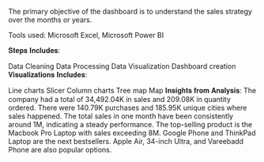 The primary objective of the dashboard is to understand the sales strategy over the months or years.

Tools used: Microsoft Excel, Microsoft Power BI

𝐒𝐭𝐞𝐩𝐬 𝐈𝐧𝐜𝐥𝐮𝐝𝐞𝐬:

Data Cleaning
Data Processing
Data Visualization
Dashboard creation
𝐕𝐢𝐬𝐮𝐚𝐥𝐢𝐳𝐚𝐭𝐢𝐨𝐧𝐬 𝐈𝐧𝐜𝐥𝐮𝐝𝐞𝐬:

Line charts
Slicer
Column charts
Tree map
Map
𝐈𝐧𝐬𝐢𝐠𝐡𝐭𝐬 𝐟𝐫𝐨𝐦 𝐀𝐧𝐚𝐥𝐲𝐬𝐢𝐬:
The company had a total of 34,492.04K in sales and 209.08K in quantity ordered.
There were 140.79K purchases and 185.95K unique cities where sales happened.
The total sales in one month have been consistently around 1M, indicating a steady performance.
The top-selling product is the Macbook Pro Laptop with sales exceeding 8M.
Google Phone and ThinkPad Laptop are the next bestsellers.
Apple Air, 34-inch Ultra, and Vareebadd Phone are also popular options.
